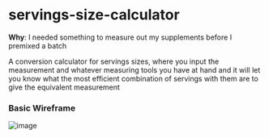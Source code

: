 # servings-size-calculator

**Why**: I needed something to measure out my supplements before I premixed a batch

A conversion calculator for servings sizes, where you input the measurement and whatever measuring tools you have at hand and it will let you know what the most efficient combination of servings with them are to give the equivalent measurement

### Basic Wireframe
![image](https://user-images.githubusercontent.com/58574404/205774665-33d75532-0e3c-4f2d-87cb-769ab4de5ac2.png)

